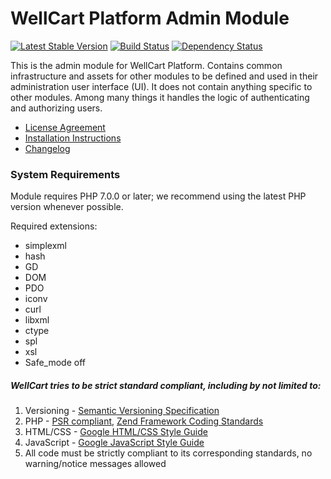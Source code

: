WellCart Platform Admin Module
==============================

[![Latest Stable Version](https://poser.pugx.org/wellcart/component-admin/v/stable.png)](https://packagist.org/packages/wellcart/component-admin)
[![Build Status](https://travis-ci.org/wellcart/component-admin.svg)](https://travis-ci.org/wellcart/component-admin)
[![Dependency Status](https://www.versioneye.com/php/wellcart:component-admin/dev-master/badge.png)](https://www.versioneye.com/php/wellcart:component-admin/dev-master)

This is the admin module for WellCart Platform. Сontains common infrastructure and assets for other modules to be defined and used in their
administration user interface (UI). It does not contain anything specific to other modules. Among many things it
handles the logic of authenticating and authorizing users.

* [License Agreement](LICENSE.md)
* [Installation Instructions](docs/Module_Installation_Instructions.md)
* [Changelog](CHANGELOG.md)

### System Requirements

Module requires PHP 7.0.0 or later; we recommend using the
latest PHP version whenever possible.

Required extensions:

* simplexml
* hash
* GD
* DOM
* PDO
* iconv
* curl
* libxml
* ctype
* spl
* xsl
* Safe_mode off

##### WellCart tries to be strict standard compliant, including by not limited to:

1. Versioning - [Semantic Versioning Specification](http://semver.org)
2. PHP - [PSR compliant](https://github.com/php-fig/fig-standards), [Zend Framework Coding Standards](http://framework.zend.com/manual/current/en/ref/coding.standard.html)
3. HTML/CSS - [Google HTML/CSS Style Guide](https://google.github.io/styleguide/htmlcssguide.xml)
4. JavaScript - [Google JavaScript Style Guide](https://google.github.io/styleguide/javascriptguide.xml)
5. All code must be strictly compliant to its corresponding standards, no warning/notice messages allowed